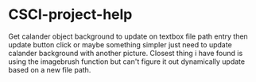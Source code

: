 # CSCI-project-help
Get calander object background to update on textbox file path entry then update button click or maybe something simpler just need to update calander background with
another picture. Closest thing i have found is using the imagebrush function but can't figure it out dynamically update based on a new file path.
